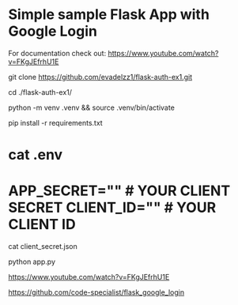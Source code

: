 # Simple sample Flask App with Google Login

For documentation check out:
https://www.youtube.com/watch?v=FKgJEfrhU1E



git clone https://github.com/evadelzz1/flask-auth-ex1.git

cd ./flask-auth-ex1/

python -m venv .venv && source .venv/bin/activate

pip install -r requirements.txt


cat .env
==============
APP_SECRET=""  # YOUR CLIENT SECRET
CLIENT_ID="" # YOUR CLIENT ID
==============

cat client_secret.json



python app.py




https://www.youtube.com/watch?v=FKgJEfrhU1E

https://github.com/code-specialist/flask_google_login

